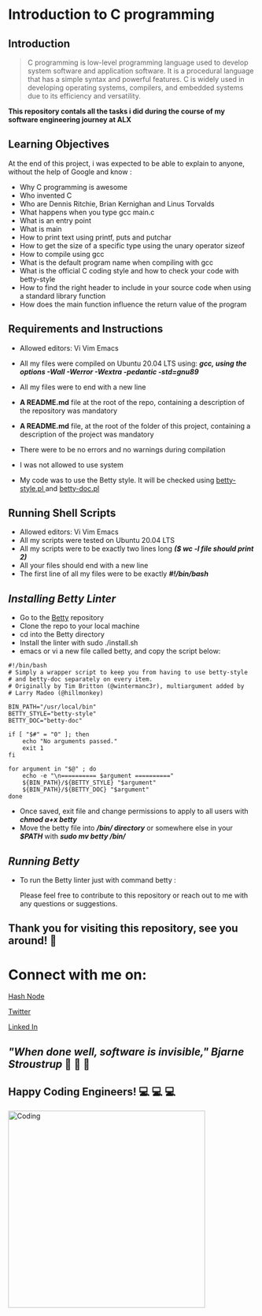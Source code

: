 # **Introduction to C programming**
## **Introduction**
>C programming is low-level programming language used to develop system software and application software.
>It is a procedural language that has a simple syntax and powerful features. C is widely used in developing operating systems, compilers, and embedded systems due to its efficiency and versatility.


**This repository contals all the tasks i did  during the course of my software engineering journey at ALX**
## **Learning Objectives**

At the end of this project, i was expected to be able to explain to anyone, without the help of Google and know :


* Why C programming is awesome
* Who invented C
* Who are Dennis Ritchie, Brian Kernighan and Linus Torvalds
* What happens when you type gcc main.c
* What is an entry point
* What is main
* How to print text using printf, puts and putchar
* How to get the size of a specific type using the unary operator sizeof
* How to compile using gcc
* What is the default program name when compiling with gcc
* What is the official C coding style and how to check your code with betty-style
* How to find the right header to include in your source code when using a standard library function
* How does the main function influence the return value of the program

## **Requirements and Instructions**
* Allowed editors:
                Vi
                Vim
                Emacs
* All my files were compiled on Ubuntu 20.04 LTS using: ***gcc, using the options -Wall -Werror -Wextra -pedantic -std=gnu89***
* All my files were to end with a new line
* **A README.md** file at the root of the repo, containing a description of the repository was mandatory
* **A README.md** file, at the root of the folder of this project, containing a description of the project was mandatory
* There were to be no errors and no warnings during compilation
* I was not allowed to use system

* My code was to use the Betty style. It will be checked using [ betty-style.pl ](https://github.com/holbertonschool/Betty/blob/master/betty-style.pl) and [betty-doc.pl](https://github.com/holbertonschool/Betty/blob/master/betty-doc.pl)

## **Running Shell Scripts**
* Allowed editors: 
              Vi
              Vim
              Emacs
* All my scripts were tested on Ubuntu 20.04 LTS
* All my scripts were to  be exactly two lines long ***($ wc -l file should print 2)***
* All your files should end with a new line
* The first line of all my files were to  be exactly ***#!/bin/bash***


## ***Installing Betty Linter***

* Go to the [Betty](https://github.com/holbertonschool/Betty) repository
* Clone the repo to your local machine
* cd into the Betty directory
* Install the linter with sudo ./install.sh
* emacs or vi a new file called betty, and copy the script below:


```
#!/bin/bash
# Simply a wrapper script to keep you from having to use betty-style
# and betty-doc separately on every item.
# Originally by Tim Britton (@wintermanc3r), multiargument added by
# Larry Madeo (@hillmonkey)

BIN_PATH="/usr/local/bin"
BETTY_STYLE="betty-style"
BETTY_DOC="betty-doc"

if [ "$#" = "0" ]; then
    echo "No arguments passed."
    exit 1
fi

for argument in "$@" ; do
    echo -e "\n========== $argument =========="
    ${BIN_PATH}/${BETTY_STYLE} "$argument"
    ${BIN_PATH}/${BETTY_DOC} "$argument"
done
```

* Once saved, exit file and change permissions to apply to all users with ***chmod a+x betty***
* Move the betty file into ***/bin/ directory*** or somewhere else in your ***$PATH*** with ***sudo mv betty /bin/***

## ***Running Betty***
* To run the Betty linter just with command betty <filename>:

  
  Please feel free to contribute to this repository or reach out to me with any questions or suggestions.

  
  
## **Thank you for visiting this repository, see you around!** :smiling_face_with_three_hearts:



# **Connect with me on:** 

[Hash Node](https://brianenosotieno.hashnode.dev)
                        
[Twitter](https://twitter.com/brian_tatling) 
                        
[Linked In](https://www.linkedin.com/in/brian-enos/)



## ***"When done well, software is invisible," Bjarne Stroustrup*** :muscle: :muscle: :muscle:
## **Happy Coding Engineers!** :computer: :computer: :computer:
<img align="left" alt="Coding" width="400" src= "https://camo.githubusercontent.com/e20822b4282c07ffd010cd05f855a6561d3b62358ca9e607e4901288dd748fcb/68747470733a2f2f63646e2e6472696262626c652e636f6d2f75736572732f323133313939332f73637265656e73686f74732f343934383733362f74686f75676874776f726b732d6769665f6472696262626c652e676966">
